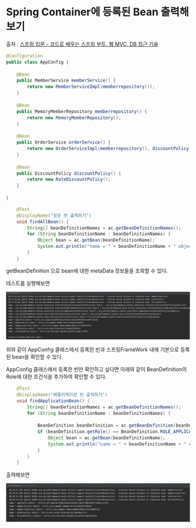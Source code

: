 # Spring Container에 등록된 Bean 출력해보기
출처 : [스프링 입문 - 코드로 배우는 스프링 부트, 웹 MVC, DB 접근 기술](https://www.inflearn.com/course/%EC%8A%A4%ED%94%84%EB%A7%81-%EC%9E%85%EB%AC%B8-%EC%8A%A4%ED%94%84%EB%A7%81%EB%B6%80%ED%8A%B8)

~~~java
@Configuration
public class AppConfig {

    @Bean
    public MemberService memberService() {
        return new MemberServiceImpl(memberrepository());
    }

    @Bean
    public MemoryMemberRepository memberrepository() {
        return new MemoryMemberRepository();
    }

    @Bean
    public OrderService orderService() {
        return new OrderServiceImpl(memberrepository(), discountPolicy());
    }

    @Bean
    public DiscountPolicy discountPolicy() {
        return new RateDiscountPolicy();
    }

}
~~~


~~~java
    @Test
    @DisplayName("모든 빈 출력하기")
    void findAllBean() {
        String[] beanDefinitionNames = ac.getBeanDefinitionNames();
        for (String beanDefinitionName : beanDefinitionNames) {
            Object bean = ac.getBean(beanDefinitionName);
            System.out.println("name = " + beanDefinitionName + " object = " + bean);
        }
    }
~~~

getBeanDefinition 으로 bean에 대한 metaData 정보들을 조회할 수 있다.

테스트를 실행해보면 

![](./imgs/checkBeanDefinition_1.JPG)

위와 같이 AppConfig 클래스에서 등록한 빈과 스프링FrameWork 내에 기본으로 등록된 bean을 확인할 수 있다.

AppConfig 클래스에서 등록한 빈만 확인하고 싶다면 아래와 같이 BeanDefinition의 Role에 대한 조건식을 추가하여 확인할 수 있다.

~~~java
    @Test
    @DisplayName("애플리케이션 빈 출력하기")
    void findApplicationBean() {
        String[] beanDefinitionNames = ac.getBeanDefinitionNames();
        for (String beanDefinitionName : beanDefinitionNames) {
            
            BeanDefinition beanDefinition = ac.getBeanDefinition(beanDefinitionName);
            if (beanDefinition.getRole() == BeanDefinition.ROLE_APPLICATION) {
                Object bean = ac.getBean(beanDefinitionName);
                System.out.println("name = " + beanDefinitionName + " object = " + bean);
            }
        }
    }
~~~

출력해보면

![](./imgs/checkBeanDefinition_2.JPG)